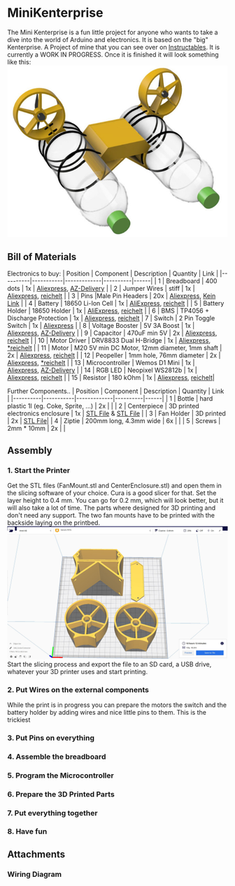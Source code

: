# MiniKenterprise
The Mini Kenterprise is a fun little project for anyone who wants to take a dive into the world of Arduino and electronics.
It is based on the "big" Kenterprise. A Project of mine that you can see over on [Instructables](https://www.instructables.com/Building-a-Self-Driving-Boat-ArduPilot-Rover/).
It is currently a WORK IN PROGRESS. Once it is finished it will look something like this:
![Rendering](images/Rendering.jpg)


## Bill of Materials
Electronics to buy:
| Position | Component | Description | Quantity | Link |
|----------|-----------|-------------|----------|------|
| 1 | Breadboard | 400 dots | 1x | [Aliexpress](https://de.aliexpress.com/item/32711841420.html?spm=a2g0o.productlist.0.0.69aa381393BqnZ&algo_pvid=5b0b763c-7e39-470d-ad8d-dc896d8a2570&algo_exp_id=5b0b763c-7e39-470d-ad8d-dc896d8a2570-1&pdp_ext_f=%7B%22sku_id%22%3A%2260928567388%22%7D), [AZ-Delivery](https://www.az-delivery.de/products/mini-breadboard?_pos=1&_sid=12607a080&_ss=r) |
| 2 | Jumper Wires | stiff | 1x | [Aliexpress](https://de.aliexpress.com/item/1005002828254543.html?spm=a2g0o.productlist.0.0.273e66efIJdZJB&algo_pvid=34572367-adc8-4615-9ad0-2bd02f056100&aem_p4p_detail=20211021042446286150965408330007926505&algo_exp_id=34572367-adc8-4615-9ad0-2bd02f056100-54&pdp_ext_f=%7B%22sku_id%22%3A%2212000022367973906%22%7D), [reichelt](https://www.reichelt.de/steckbruecken-drahtbruecken-set-140-teilig-steckboard-dbs-p79056.html?&trstct=pos_1&nbc=1) |
| 3 | Pins |Male Pin Headers | 20x | [Aliexpress](https://de.aliexpress.com/item/32993182990.html?spm=a2g0o.productlist.0.0.45532ff4sSm6qG&algo_pvid=c676763d-3223-4d05-9876-854d71d37ee1&algo_exp_id=c676763d-3223-4d05-9876-854d71d37ee1-0&pdp_ext_f=%7B%22sku_id%22%3A%2266952136433%22%7D), [Kein Link]() |
| 4 | Battery | 18650 Li-Ion Cell | 1x | [AliExpress](https://de.aliexpress.com/item/1005003394481523.html?spm=a2g0o.productlist.0.0.2f2a17e9Wt8ZAj&algo_pvid=c32a842c-d0d7-45cc-a587-c66c44ccf0d9&algo_exp_id=c32a842c-d0d7-45cc-a587-c66c44ccf0d9-2&pdp_ext_f=%7B%22sku_id%22%3A%2212000025582890802%22%7D), [reichelt](https://www.reichelt.de/industriezelle-18650-3-6-v-2850-mah-ungeschuetzt-1er-pack-sam-18650-29e-s-p278089.html?&trstct=pos_11&nbc=1) |
| 5 | Battery Holder | 18650 Holder | 1x | [AliExpress](https://de.aliexpress.com/item/1005001769305908.html?spm=a2g0o.productlist.0.0.3a27354agQ6Pio&algo_pvid=ca4395f5-f0e6-4309-a393-d1d4038c9448&algo_exp_id=ca4395f5-f0e6-4309-a393-d1d4038c9448-15&pdp_ext_f=%7B%22sku_id%22%3A%2212000024755845325%22%7D), [reichelt](https://www.reichelt.de/batteriehalter-fuer-1-18650-zelle-pin-halter-ha-1x18650-p141630.html?&trstct=pos_3&nbc=1) |
| 6 | BMS | TP4056 + Discharge Protection | 1x | [Aliexpress](https://de.aliexpress.com/item/4000522397541.html?spm=a2g0o.productlist.0.0.460e70f9hiyFH7&algo_pvid=164f3526-5845-419f-90b8-9293f51a1c33&algo_exp_id=164f3526-5845-419f-90b8-9293f51a1c33-3&pdp_ext_f=%7B%22sku_id%22%3A%2210000002700974720%22%7D), [reichelt](https://www.reichelt.de/entwicklerboards-ladeplatine-fuer-3-7v-li-akkus-micro-usb-1a-debo3-3-7li-1-0a-p291401.html?&trstct=pos_1&nbc=1)
| 7 | Switch | 2 Pin Toggle Switch | 1x | [Aliexpress](https://de.aliexpress.com/item/32919390284.html?spm=a2g0o.productlist.0.0.3bd64051ZGI1Yw&algo_pvid=4c30ae6c-6183-40d9-bef8-32658080ae47&algo_exp_id=4c30ae6c-6183-40d9-bef8-32658080ae47-0&pdp_ext_f=%7B%22sku_id%22%3A%2210000000938211422%22%7D) |
| 8 | Voltage Booster | 5V 3A Boost | 1x | [Aliexpress](https://de.aliexpress.com/item/1005002027119464.html?spm=a2g0o.productlist.0.0.81a7711bHeSAoy&algo_pvid=311379db-8755-4eef-8dd7-f3721bee5998&algo_exp_id=311379db-8755-4eef-8dd7-f3721bee5998-2&pdp_ext_f=%7B%22sku_id%22%3A%2212000018457419913%22%7D), [AZ-Delivery](https://www.az-delivery.de/products/mt3608-dc-dc-step-up-modul-1) |
| 9 | Capacitor | 470uF min 5V | 2x | [Aliexpress](https://de.aliexpress.com/item/32875701185.html?spm=a2g0o.productlist.0.0.1cbf7f5cbnNJI7&algo_pvid=b5abe3f7-8cf4-484c-a854-4b7f60c7e4c5&algo_exp_id=b5abe3f7-8cf4-484c-a854-4b7f60c7e4c5-3&pdp_ext_f=%7B%22sku_id%22%3A%2265570137243%22%7D), [reichelt](https://www.reichelt.de/elko-radial-470-uf-16-v-105-c-low-esr-fm-a-470u-16b-p200051.html?&trstct=pos_11&nbc=1) |
| 10 | Motor Driver | DRV8833 Dual H-Bridge | 1x | [Aliexpress](https://de.aliexpress.com/item/4000083406292.html?spm=a2g0o.productlist.0.0.1ceb2eb7kfWKHc&algo_pvid=acb5065d-311a-4a24-9c37-187b0974ba84&algo_exp_id=acb5065d-311a-4a24-9c37-187b0974ba84-0&pdp_ext_f=%7B%22sku_id%22%3A%2210000000221355749%22%7D), [*reichelt](https://www.reichelt.de/entwicklerboards-luefter-mit-propeller-modul-l9110-debo-fan-l9110-p282643.html?&trstct=pos_13&nbc=1) |
| 11 | Motor | M20 5V min DC Motor, 12mm diameter, 1mm shaft  | 2x | [Aliexpress](https://de.aliexpress.com/item/1005003199253570.html?spm=a2g0o.productlist.0.0.59025931P1d5qQ&algo_pvid=8513311f-bc9c-472d-8655-51d8797c7d1c&algo_exp_id=8513311f-bc9c-472d-8655-51d8797c7d1c-7&pdp_ext_f=%7B%22sku_id%22%3A%2212000024625599971%22%7D), [reichelt](https://www.reichelt.de/entwicklerboards-luefter-mit-propeller-modul-l9110-debo-fan-l9110-p282643.html?&trstct=pos_13&nbc=1)  |
| 12 | Peopeller | 1mm hole, 76mm diameter | 2x | [Aliexpress](https://de.aliexpress.com/item/1005003314629873.html?spm=a2g0o.productlist.0.0.56e46a65bcZ5sh&algo_pvid=80799301-ed8d-4227-9d88-257a5cae9411&algo_exp_id=80799301-ed8d-4227-9d88-257a5cae9411-12&pdp_ext_f=%7B%22sku_id%22%3A%2212000025168258281%22%7D), [*reichelt](https://www.reichelt.de/entwicklerboards-luefter-mit-propeller-modul-l9110-debo-fan-l9110-p282643.html?&trstct=pos_13&nbc=1) | 
| 13 | Microcontroller | Wemos D1 Mini | 1x | [Aliexpress](https://de.aliexpress.com/item/32831353752.html?spm=a2g0o.productlist.0.0.e76c5dcdMkkDG3&algo_pvid=a7b307b0-bce5-47fd-b257-1bd2229e5fea&algo_exp_id=a7b307b0-bce5-47fd-b257-1bd2229e5fea-0&pdp_ext_f=%7B%22sku_id%22%3A%2210000014440741148%22%7D), [AZ-Delivery](https://www.az-delivery.de/products/d1-mini) |
| 14 | RGB LED | Neopixel WS2812b | 1x | [Aliexpress](https://de.aliexpress.com/item/1005001908190390.html?spm=a2g0o.productlist.0.0.2a487705VLL9jw&algo_pvid=c4bda5cd-ed14-4bc9-b3c0-2085d5bf01b2&aem_p4p_detail=202110210452322979753173701440003605751&algo_exp_id=c4bda5cd-ed14-4bc9-b3c0-2085d5bf01b2-4&pdp_ext_f=%7B%22sku_id%22%3A%2212000018083134356%22%7D), [reichelt](https://www.reichelt.de/entwicklerboards-flora-rgb-smart-neopixel-4er-pack-ws2811-debo-np-f-rgb-p235471.html?&trstct=pos_6&nbc=1) |
| 15 | Resistor | 180 kOhm | 1x | [Aliexpress](https://de.aliexpress.com/item/1005002540879857.html?spm=a2g0o.productlist.0.0.56aa1046z7vc6n&algo_pvid=b86d9d5a-bcaf-418d-a984-3a94f9342a7c&algo_exp_id=b86d9d5a-bcaf-418d-a984-3a94f9342a7c-2&pdp_ext_f=%7B%22sku_id%22%3A%2212000021063599724%22%7D), [reichelt](https://www.reichelt.de/widerstand-metalloxyd-180-kohm-0207-1-0-w-5--1w-180k-p1791.html?&trstct=pos_3&nbc=1)|

Further Components..
| Position | Component | Description | Quantity | Link |
|----------|-----------|-------------|----------|------|
| 1 | Bottle | hard plastic 1l (eg. Coke, Sprite, ...) | 2x | |
| 2 | Centerpiece | 3D printed electronics enclosure | 1x | [STL File](3dFiles/Centerpiece_Body.stl) & [STL File](3dFiles/Centerpiece_Cap.stl)  |
| 3 | Fan Holder | 3D printed | 2x | [STL File](3dFiles/FanHolder.stl)|
| 4 | Ziptie | 200mm long, 4.3mm wide | 6x | |
| 5 | Screws | 2mm * 10mm | 2x | |

## Assembly
### 1. Start the Printer
Get the STL files (FanMount.stl and CenterEnclosure.stl) and open them in the slicing software of your choice. Cura is a good slicer for that. Set the layer height to 0.4 mm. You can go for 0.2 mm, which will look better, but it will also take a lot of time.
The parts where designed for 3D printing and don't need any support. The two fan mounts have to be printed with the backside laying on the printbed.
![Printing](images/Slicing.jpg)
Start the slicing process and export the file to an SD card, a USB drive, whatever your 3D printer uses and start printing.

### 2. Put Wires on the external components
While the print is in progress you can prepare the motors the switch and the battery holder by adding wires and nice little pins to them. This is the trickiest 
### 3. Put Pins on everything
### 4. Assemble the breadboard
### 5. Program the Microcontroller
### 6. Prepare the 3D Printed Parts
### 7. Put everything together
### 8. Have fun


## Attachments
### Wiring Diagram

